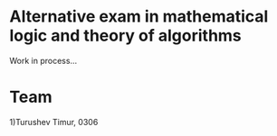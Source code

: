 # Alternative exam in mathematical logic and theory of algorithms
Work in process...

# Team
1)Turushev Timur, 0306
